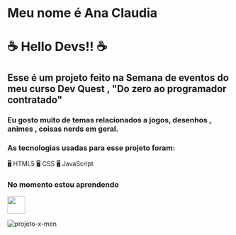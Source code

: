 # Meu nome é Ana Claudia 
# ☕  Hello Devs!! ☕

## Esse é um projeto feito na Semana de eventos do meu curso Dev Quest , "Do zero ao programador contratado"

### Eu gosto muito de temas relacionados a jogos, desenhos , animes , coisas nerds em geral.

### As tecnologias usadas para esse projeto foram:
🖥️ HTML5
🖥️ CSS
🖥️ JavaScript

### No momento estou aprendendo 

<img src="https://cdn.jsdelivr.net/gh/devicons/devicon/icons/javascript/javascript-original.svg" width="40"  />
          
          
![projeto-x-men](https://github.com/AnaCapricorniana/projeto-x-men/assets/105251564/84716d6f-0749-4cca-8830-9bdd2d3e95bd)



